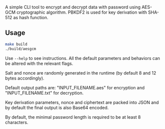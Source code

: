 A simple CLI tool to encrypt and decrypt data with password using AES-GCM cryptographic algorithm.
PBKDF2 is used for key derivation with SHA-512 as hash function.

## Usage
```bash
make build
./build/aesgcm
```

Use `--help` to see instructions. All the default parameters and behaviors can be altered with the relevant flags.

Salt and nonce are randomly generated in the runtime (by default 8 and 12 bytes accordingly).

Default output paths are: "INPUT_FILENAME.aes" for encryption and "INPUT_FILENAME.txt" for decryption.

Key derivation parameters, nonce and ciphertext are packed into JSON and by default the final output is also Base64 encoded.

By default, the minimal password length is required to be at least 8 characters.
